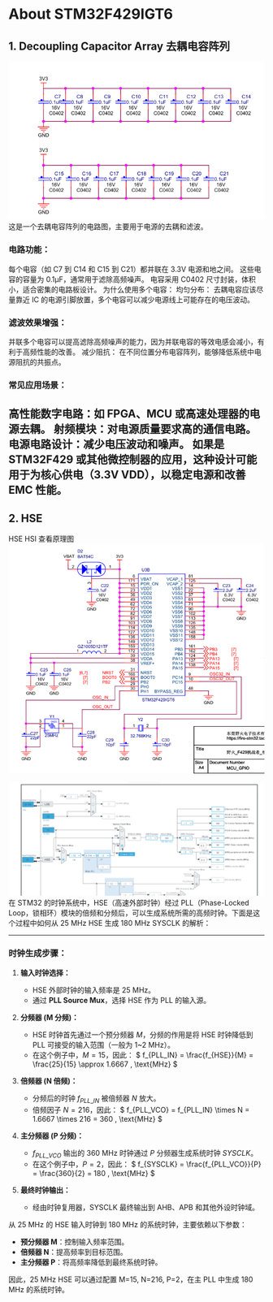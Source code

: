 # About STM32F429IGT6

## 1. Decoupling Capacitor Array 去耦电容阵列
![Decoupling Capacitor Array](./img/Decoupling%20Capacitor%20Array.png)
这是一个去耦电容阵列的电路图，主要用于电源的去耦和滤波。

### 电路功能：
每个电容（如 C7 到 C14 和 C15 到 C21）都并联在 3.3V 电源和地之间。
这些电容的容量为 0.1µF，通常用于滤除高频噪声。
电容采用 C0402 尺寸封装，体积小，适合密集的电路板设计。
为什么使用多个电容：
均匀分布：
去耦电容应该尽量靠近 IC 的电源引脚放置，多个电容可以减少电源线上可能存在的电压波动。
### 滤波效果增强：
并联多个电容可以提高滤除高频噪声的能力，因为并联电容的等效电感会减小，有利于高频性能的改善。
减少阻抗：
在不同位置分布电容阵列，能够降低系统中电源阻抗的共振点。
### 常见应用场景：
高性能数字电路：如 FPGA、MCU 或高速处理器的电源去耦。
射频模块：对电源质量要求高的通信电路。
电源电路设计：减少电压波动和噪声。
如果是 STM32F429 或其他微控制器的应用，这种设计可能用于为核心供电（3.3V VDD），以稳定电源和改善 EMC 性能。
---
## 2. HSE
HSE HSI 查看原理图
![](./img/HSE_Hardware%20Schematic.png)

![Clock Config](./img/HSE_Config.png)
在 STM32 的时钟系统中，HSE（高速外部时钟）经过 PLL（Phase-Locked Loop，锁相环）模块的倍频和分频后，可以生成系统所需的高频时钟。下面是这个过程中如何从 25 MHz HSE 生成 180 MHz SYSCLK 的解析：

---

### 时钟生成步骤：

1. **输入时钟选择：**
   - HSE 外部时钟的输入频率是 25 MHz。
   - 通过 **PLL Source Mux**，选择 HSE 作为 PLL 的输入源。

2. **分频器 (M 分频)：**
   - HSE 时钟首先通过一个预分频器 $M$，分频的作用是将 HSE 时钟降低到 PLL 可接受的输入范围（一般为 1~2 MHz）。
   - 在这个例子中，$M = 15$，因此：
     $
     f_{PLL\_IN} = \frac{f_{HSE}}{M} = \frac{25}{15} \approx 1.6667 \, \text{MHz}
     $

3. **倍频器 (N 倍频)：**
   - 分频后的时钟 $f_{PLL\_IN}$ 被倍频器 $N$ 放大。
   - 倍频因子 $N = 216$，因此：
     $
     f_{PLL\_VCO} = f_{PLL\_IN} \times N = 1.6667 \times 216 = 360 \, \text{MHz}
     $

4. **主分频器 (P 分频)：**
   - $f_{PLL\_VCO}$ 输出的 360 MHz 时钟通过 $P$ 分频器生成系统时钟 $SYSCLK$。
   - 在这个例子中，$P = 2$，因此：
     $
     f_{SYSCLK} = \frac{f_{PLL\_VCO}}{P} = \frac{360}{2} = 180 \, \text{MHz}
     $

5. **最终时钟输出：**
   - 经由时钟复用器，SYSCLK 最终输出到 AHB、APB 和其他外设时钟域。


从 25 MHz 的 HSE 输入时钟到 180 MHz 的系统时钟，主要依赖以下参数：
- **预分频器 M**：控制输入频率范围。
- **倍频器 N**：提高频率到目标范围。
- **主分频器 P**：将高频率降低到最终系统时钟。

因此，25 MHz HSE 可以通过配置 M=15, N=216, P=2，在主 PLL 中生成 180 MHz 的系统时钟。